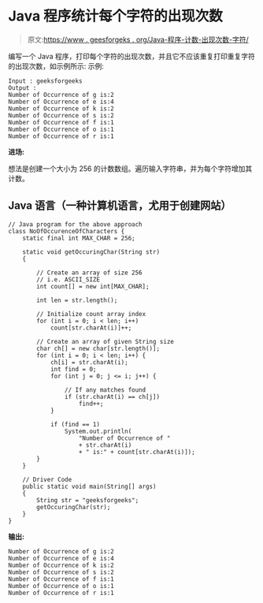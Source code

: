 # Java 程序统计每个字符的出现次数

> 原文:[https://www . geesforgeks . org/Java-程序-计数-出现次数-字符/](https://www.geeksforgeeks.org/java-program-count-occurrences-character/)

编写一个 Java 程序，打印每个字符的出现次数，并且它不应该重复打印重复字符的出现次数，如示例所示:
示例:

```
Input : geeksforgeeks
Output :
Number of Occurrence of g is:2
Number of Occurrence of e is:4
Number of Occurrence of k is:2
Number of Occurrence of s is:2
Number of Occurrence of f is:1
Number of Occurrence of o is:1
Number of Occurrence of r is:1
```

**进场:**

想法是创建一个大小为 256 的计数数组。遍历输入字符串，并为每个字符增加其计数。

## Java 语言（一种计算机语言，尤用于创建网站）

```
// Java program for the above approach
class NoOfOccurenceOfCharacters {
    static final int MAX_CHAR = 256;

    static void getOccuringChar(String str)
    {

        // Create an array of size 256
        // i.e. ASCII_SIZE
        int count[] = new int[MAX_CHAR];

        int len = str.length();

        // Initialize count array index
        for (int i = 0; i < len; i++)
            count[str.charAt(i)]++;

        // Create an array of given String size
        char ch[] = new char[str.length()];
        for (int i = 0; i < len; i++) {
            ch[i] = str.charAt(i);
            int find = 0;
            for (int j = 0; j <= i; j++) {

                // If any matches found
                if (str.charAt(i) == ch[j])
                    find++;
            }

            if (find == 1)
                System.out.println(
                    "Number of Occurrence of "
                    + str.charAt(i)
                    + " is:" + count[str.charAt(i)]);
        }
    }

    // Driver Code
    public static void main(String[] args)
    {
        String str = "geeksforgeeks";
        getOccuringChar(str);
    }
}
```

**输出:**

```
Number of Occurrence of g is:2
Number of Occurrence of e is:4
Number of Occurrence of k is:2
Number of Occurrence of s is:2
Number of Occurrence of f is:1
Number of Occurrence of o is:1
Number of Occurrence of r is:1
```
